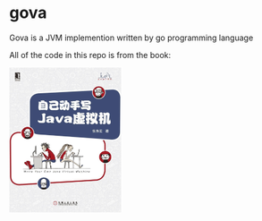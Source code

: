 # gova
Gova is a JVM implemention written by go programming language

  All of the code in this repo is from the book:


<img  style="width:200px;hight:400px" src="./自己动手写Java虚拟机.jpg"/>

